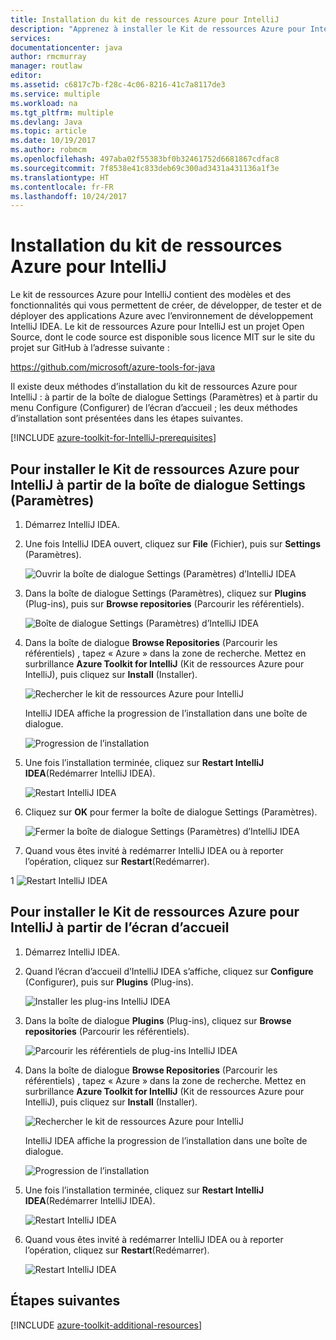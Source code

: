 ```yaml
---
title: Installation du kit de ressources Azure pour IntelliJ
description: "Apprenez à installer le Kit de ressources Azure pour IntelliJ IDEA."
services: 
documentationcenter: java
author: rmcmurray
manager: routlaw
editor: 
ms.assetid: c6817c7b-f28c-4c06-8216-41c7a8117de3
ms.service: multiple
ms.workload: na
ms.tgt_pltfrm: multiple
ms.devlang: Java
ms.topic: article
ms.date: 10/19/2017
ms.author: robmcm
ms.openlocfilehash: 497aba02f55383bf0b32461752d6681867cdfac8
ms.sourcegitcommit: 7f8538e41c833deb69c300ad3431a431136a1f3e
ms.translationtype: HT
ms.contentlocale: fr-FR
ms.lasthandoff: 10/24/2017
---
```

# <a name="installing-the-azure-toolkit-for-intellij"></a>Installation du kit de ressources Azure pour IntelliJ
Le kit de ressources Azure pour IntelliJ contient des modèles et des fonctionnalités qui vous permettent de créer, de développer, de tester et de déployer des applications Azure avec l’environnement de développement IntelliJ IDEA. Le kit de ressources Azure pour IntelliJ est un projet Open Source, dont le code source est disponible sous licence MIT sur le site du projet sur GitHub à l’adresse suivante :

<https://github.com/microsoft/azure-tools-for-java>

Il existe deux méthodes d’installation du kit de ressources Azure pour IntelliJ : à partir de la boîte de dialogue Settings (Paramètres) et à partir du menu Configure (Configurer) de l’écran d’accueil ; les deux méthodes d’installation sont présentées dans les étapes suivantes.

[!INCLUDE [azure-toolkit-for-IntelliJ-prerequisites](../includes/azure-toolkit-for-intellij-prerequisites.md)]

## <a name="to-install-the-azure-toolkit-for-intellij-from-the-settings-dialog-box"></a>Pour installer le Kit de ressources Azure pour IntelliJ à partir de la boîte de dialogue Settings (Paramètres)

1. Démarrez IntelliJ IDEA.

1. Une fois IntelliJ IDEA ouvert, cliquez sur **File** (Fichier), puis sur **Settings** (Paramètres).
   
   ![Ouvrir la boîte de dialogue Settings (Paramètres) d’IntelliJ IDEA][01a]

1. Dans la boîte de dialogue Settings (Paramètres), cliquez sur **Plugins** (Plug-ins), puis sur **Browse repositories** (Parcourir les référentiels).
   
   ![Boîte de dialogue Settings (Paramètres) d’IntelliJ IDEA][02a]

1. Dans la boîte de dialogue **Browse Repositories** (Parcourir les référentiels) , tapez « Azure » dans la zone de recherche. Mettez en surbrillance **Azure Toolkit for IntelliJ** (Kit de ressources Azure pour IntelliJ), puis cliquez sur **Install** (Installer).
   
   ![Rechercher le kit de ressources Azure pour IntelliJ][03]
   
   IntelliJ IDEA affiche la progression de l’installation dans une boîte de dialogue.
   
   ![Progression de l’installation][04]

1. Une fois l’installation terminée, cliquez sur **Restart IntelliJ IDEA**(Redémarrer IntelliJ IDEA).
   
   ![Restart IntelliJ IDEA][05]

1. Cliquez sur **OK** pour fermer la boîte de dialogue Settings (Paramètres).
   
   ![Fermer la boîte de dialogue Settings (Paramètres) d’IntelliJ IDEA][06]

1. Quand vous êtes invité à redémarrer IntelliJ IDEA ou à reporter l’opération, cliquez sur **Restart**(Redémarrer).
   
1   ![Restart IntelliJ IDEA][07]

## <a name="to-install-the-azure-toolkit-for-intellij-from-the-start-screen"></a>Pour installer le Kit de ressources Azure pour IntelliJ à partir de l’écran d’accueil

1. Démarrez IntelliJ IDEA.

1. Quand l’écran d’accueil d’IntelliJ IDEA s’affiche, cliquez sur **Configure** (Configurer), puis sur **Plugins** (Plug-ins).
   
   ![Installer les plug-ins IntelliJ IDEA][01b]

1. Dans la boîte de dialogue **Plugins** (Plug-ins), cliquez sur **Browse repositories** (Parcourir les référentiels).
   
   ![Parcourir les référentiels de plug-ins IntelliJ IDEA][02b]

1. Dans la boîte de dialogue **Browse Repositories** (Parcourir les référentiels) , tapez « Azure » dans la zone de recherche. Mettez en surbrillance **Azure Toolkit for IntelliJ** (Kit de ressources Azure pour IntelliJ), puis cliquez sur **Install** (Installer).
   
   ![Rechercher le kit de ressources Azure pour IntelliJ][03]
   
   IntelliJ IDEA affiche la progression de l’installation dans une boîte de dialogue.
   
   ![Progression de l’installation][04]

1. Une fois l’installation terminée, cliquez sur **Restart IntelliJ IDEA**(Redémarrer IntelliJ IDEA).
   
   ![Restart IntelliJ IDEA][05]

1. Quand vous êtes invité à redémarrer IntelliJ IDEA ou à reporter l’opération, cliquez sur **Restart**(Redémarrer).
   
   ![Restart IntelliJ IDEA][07]

## <a name="next-steps"></a>Étapes suivantes

[!INCLUDE [azure-toolkit-additional-resources](../includes/azure-toolkit-additional-resources.md)]

<!-- URL List -->

<!-- IMG List -->

[01a]: media/azure-toolkit-for-intellij-installation/01-intellij-file-settings.png
[01b]: media/azure-toolkit-for-intellij-installation/01-intellij-configure-dropdown.png
[02a]: media/azure-toolkit-for-intellij-installation/02-intellij-settings-dialog.png
[02b]: media/azure-toolkit-for-intellij-installation/02-intellij-plugins-dialog.png
[03]: media/azure-toolkit-for-intellij-installation/03-intellij-browse-repositories.png
[04]: media/azure-toolkit-for-intellij-installation/04-install-progress.png
[05]: media/azure-toolkit-for-intellij-installation/05-restart-intellij.png
[06]: media/azure-toolkit-for-intellij-installation/06-intellij-settings-dialog.png
[07]: media/azure-toolkit-for-intellij-installation/07-restart-intellij.png
